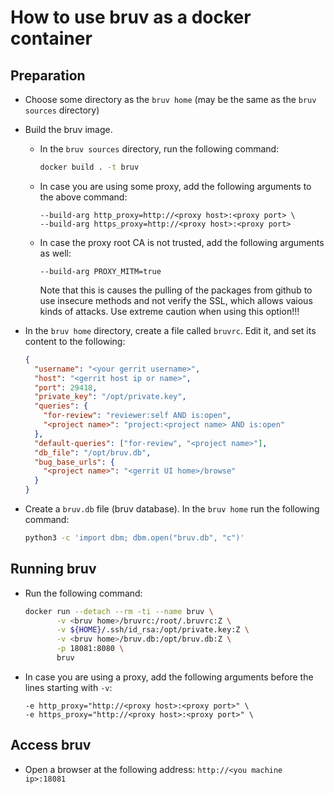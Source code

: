 # How to use bruv as a docker container

## Preparation

* Choose some directory as the `bruv home` (may be the same as the `bruv
  sources` directory)

* Build the bruv image.
  * In the `bruv sources` directory, run the following command:
    ```bash
    docker build . -t bruv
    ```
  * In case you are using some proxy, add the following arguments to the
    above command:
    ```
    --build-arg http_proxy=http://<proxy host>:<proxy port> \
    --build-arg https_proxy=http://<proxy host>:<proxy port>
    ```
  * In case the proxy root CA is not trusted, add the following arguments
    as well:
    ```
    --build-arg PROXY_MITM=true
    ```
    Note that this is causes the pulling of the packages from github to use
    insecure methods and not verify the SSL, which allows vaious kinds of
    attacks. Use extreme caution when using this option!!!

* In the `bruv home` directory, create a file called `bruvrc`. Edit it, and
  set its content to the following:
  ```json
  {
    "username": "<your gerrit username>",
    "host": "<gerrit host ip or name>",
    "port": 29418,
    "private_key": "/opt/private.key",
    "queries": {
      "for-review": "reviewer:self AND is:open",
      "<project name>": "project:<project name> AND is:open"
    },
    "default-queries": ["for-review", "<project name>"],
    "db_file": "/opt/bruv.db",
    "bug_base_urls": {
      "<project name>": "<gerrit UI home>/browse"
    }
  }

* Create a `bruv.db` file (bruv database). In the `bruv home` run the
  following command:
  ```bash
  python3 -c 'import dbm; dbm.open("bruv.db", "c")'
  ```

## Running bruv

* Run the following command:
  ```bash
  docker run --detach --rm -ti --name bruv \
         -v <bruv home>/bruvrc:/root/.bruvrc:Z \
         -v ${HOME}/.ssh/id_rsa:/opt/private.key:Z \
         -v <bruv home>/bruv.db:/opt/bruv.db:Z \
         -p 18081:8080 \
         bruv
  ```
* In case you are using a proxy, add the following arguments before the lines
  starting with `-v`:
  ```
  -e http_proxy="http://<proxy host>:<proxy port>" \
  -e https_proxy="http://<proxy host>:<proxy port>" \
  ```

## Access bruv
* Open a browser at the following address: `http://<you machine ip>:18081`

